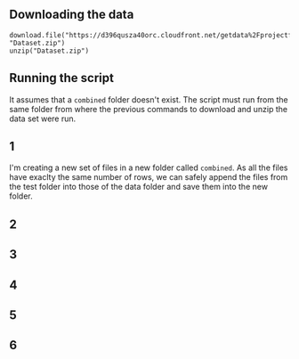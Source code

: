 ## Downloading the data
```
download.file("https://d396qusza40orc.cloudfront.net/getdata%2Fprojectfiles%2FUCI%20HAR%20Dataset.zip", "Dataset.zip")
unzip("Dataset.zip")
```
## Running the script
It assumes that a ```combined``` folder doesn't exist. The script must run from the same folder from where the previous commands to download and unzip the data set were run.

## 1
I'm creating a new set of files in a new folder called ```combined```. As all the files have exaclty the same number of rows, we can safely append the files from the test folder into those of the data folder and save them into the new folder. 

## 2
## 3
## 4
## 5
## 6
